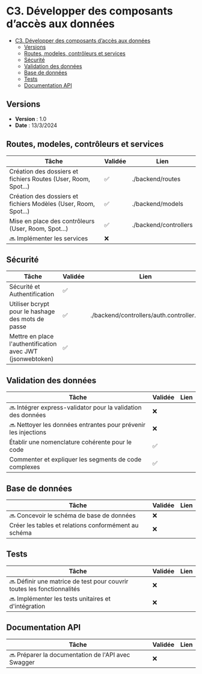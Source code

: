 # C3. Développer des composants d’accès aux données

- [C3. Développer des composants d’accès aux données](#c3-développer-des-composants-daccès-aux-données)
  - [Versions](#versions)
  - [Routes, modeles, contrôleurs et services](#routes-modeles-contrôleurs-et-services)
  - [Sécurité](#sécurité)
  - [Validation des données](#validation-des-données)
  - [Base de données](#base-de-données)
  - [Tests](#tests)
  - [Documentation API](#documentation-api)

## Versions

- **Version** : 1.0
- **Date** : 13/3/2024

## Routes, modeles, contrôleurs et services

| Tâche                                                           | Validée | Lien                  |
| --------------------------------------------------------------- | ------- | --------------------- |
| Création des dossiers et fichiers Routes (User, Room, Spot...)  | ✅      | ./backend/routes      |
| Création des dossiers et fichiers Modèles (User, Room, Spot...) | ✅      | ./backend/models      |
| Mise en place des contrôleurs (User, Room, Spot...)             | ✅      | ./backend/controllers |
| 🔜 Implémenter les services                                     | ❌      |                       |

## Sécurité

| Tâche                                                      | Validée | Lien                                     |
| ---------------------------------------------------------- | ------- | ---------------------------------------- |
| Sécurité et Authentification                               | ✅      |                                          |
| Utiliser bcrypt pour le hashage des mots de passe          | ✅      | ./backend/controllers/auth.controller.js |
| Mettre en place l'authentification avec JWT (jsonwebtoken) | ✅      |                                          |

## Validation des données

| Tâche                                                          | Validée | Lien |
| -------------------------------------------------------------- | ------- | ---- |
| 🔜 Intégrer express-validator pour la validation des données   | ❌      |      |
| 🔜 Nettoyer les données entrantes pour prévenir les injections | ❌      |      |
| Établir une nomenclature cohérente pour le code                | ✅      |      |
| Commenter et expliquer les segments de code complexes          | ✅      |      |

## Base de données

| Tâche                                                | Validée | Lien |
| ---------------------------------------------------- | ------- | ---- |
| 🔜 Concevoir le schéma de base de données            | ❌      |      |
| Créer les tables et relations conformément au schéma | ❌      |      |

## Tests

| Tâche                                                                  | Validée | Lien |
| ---------------------------------------------------------------------- | ------- | ---- |
| 🔜 Définir une matrice de test pour couvrir toutes les fonctionnalités | ❌      |      |
| 🔜 Implémenter les tests unitaires et d'intégration                    | ❌      |      |

## Documentation API

| Tâche                                              | Validée | Lien |
| -------------------------------------------------- | ------- | ---- |
| 🔜 Préparer la documentation de l'API avec Swagger | ❌      |      |
